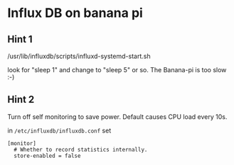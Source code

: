 # Influx DB on banana pi

## Hint 1
/usr/lib/influxdb/scripts/influxd-systemd-start.sh

look for "sleep 1" and change to "sleep 5" or so. The Banana-pi is too slow :-)

## Hint 2

Turn off self monitoring to save power. Default causes CPU load every 10s.

in `/etc/influxdb/influxdb.conf` set

```
[monitor]
  # Whether to record statistics internally.
  store-enabled = false
```
